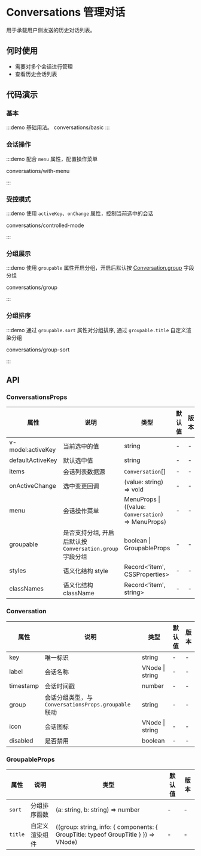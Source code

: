 # Conversations 管理对话

用于承载用户侧发送的历史对话列表。

## 何时使用

* 需要对多个会话进行管理
* 查看历史会话列表

## 代码演示

### 基本

:::demo 基础用法。
conversations/basic
:::

### 会话操作

:::demo 配合 `menu` 属性，配置操作菜单

conversations/with-menu

:::

### 受控模式

:::demo 使用 `activeKey`、`onChange` 属性，控制当前选中的会话

conversations/controlled-mode

:::

### 分组展示

:::demo 使用 `groupable` 属性开启分组，开启后默认按 [Conversation.group](#) 字段分组

conversations/group

:::

### 分组排序

:::demo 通过 `groupable.sort` 属性对分组排序, 通过 `groupable.title` 自定义渲染分组

conversations/group-sort

:::

## API

<!-- 通用属性参考：[通用属性](/docs/react/common-props) -->

### ConversationsProps

| 属性 | 说明 | 类型 | 默认值 | 版本 |
| --- | --- | --- | --- | --- |
| v-model:activeKey | 当前选中的值 | string | - | - |
| defaultActiveKey | 默认选中值 | string | - | - |
| items | 会话列表数据源 | `Conversation`[] | - | - |
| onActiveChange | 选中变更回调 | (value: string) => void | - | - |
| menu | 会话操作菜单 | MenuProps \| ((value: `Conversation`) => MenuProps) | - | - |
| groupable | 是否支持分组, 开启后默认按 `Conversation.group` 字段分组 | boolean \| GroupableProps | - | - |
| styles | 语义化结构 style | Record<'item', CSSProperties> | - | - |
| classNames | 语义化结构 className | Record<'item', string> | - | - |

### Conversation

| 属性 | 说明 | 类型 | 默认值 | 版本 |
| --- | --- | --- | --- | --- |
| key | 唯一标识 | string | - | - |
| label | 会话名称 | VNode \| string | - | - |
| timestamp | 会话时间戳 | number | - | - |
| group | 会话分组类型，与 `ConversationsProps.groupable` 联动 | string | - | - |
| icon | 会话图标 | VNode \| string | - | - |
| disabled | 是否禁用 | boolean | - | - |

### GroupableProps

| 属性 | 说明 | 类型 | 默认值 | 版本 |
| --- | --- | --- | --- | --- |
| `sort` | 分组排序函数 | (a: string, b: string) => number | - | - |
| `title` | 自定义渲染组件 | ((group: string, info: { components: { GroupTitle: typeof GroupTitle } }) => VNode) | - | - |
